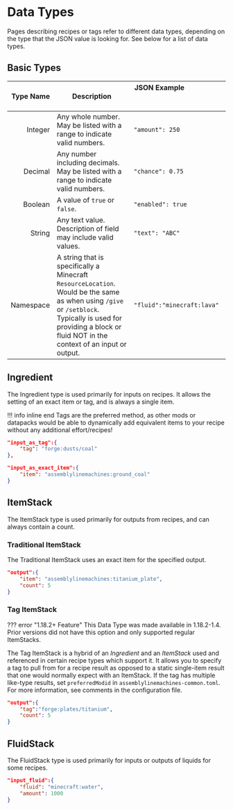 # Data Types

Pages describing recipes or tags refer to different data types, depending on the type that the JSON value is looking for. See below for a list of data types.

## Basic Types

| Type Name | Description | JSON Example &nbsp; &nbsp; &nbsp; &nbsp; &nbsp; &nbsp; &nbsp; &nbsp; &nbsp; &nbsp; &nbsp; &nbsp; &nbsp; &nbsp; &nbsp; &nbsp; &nbsp; &nbsp; &nbsp; &nbsp; &nbsp; &nbsp; &nbsp; &nbsp; &nbsp; &nbsp; &nbsp; &nbsp; &nbsp; &nbsp; &nbsp; &nbsp; &nbsp; &nbsp; &nbsp; &nbsp; &nbsp; &nbsp; &nbsp; &nbsp; &nbsp; &nbsp; &nbsp; &nbsp; &nbsp; &nbsp; &nbsp; &nbsp; &nbsp; &nbsp; &nbsp; &nbsp; &nbsp; &nbsp; &nbsp; &nbsp; |
| -----------: | ----------- | ----------- |
| Integer | Any whole number. May be listed with a range to indicate valid numbers. | `"amount": 250` |
| Decimal | Any number including decimals. May be listed with a range to indicate valid numbers. | `"chance": 0.75` |
| Boolean | A value of `true` or `false`. | `"enabled": true` |
| String | Any text value. Description of field may include valid values. | `"text": "ABC"` |
| Namespace | A string that is specifically a Minecraft `ResourceLocation`. Would be the same as when using `/give` or `/setblock`. Typically is used for providing a block or fluid NOT in the context of an input or output. | `"fluid":"minecraft:lava"` |

## Ingredient

The Ingredient type is used primarily for inputs on recipes. It allows the setting of an exact item or tag, and is always a single item.

!!! info inline end
    Tags are the preferred method, as other mods or datapacks would be able to dynamically add equivalent items to your recipe without any additional effort/recipes!

``` json
"input_as_tag":{
	"tag": "forge:dusts/coal"
},

"input_as_exact_item":{
	"item": "assemblylinemachines:ground_coal"
}
```

## ItemStack

The ItemStack type is used primarily for outputs from recipes, and can always contain a count.

### Traditional ItemStack

The Traditional ItemStack uses an exact item for the specified output.

``` json
"output":{
	"item": "assemblylinemachines:titanium_plate",
	"count": 5
}
```

### Tag ItemStack

??? error "1.18.2+ Feature"
	This Data Type was made available in 1.18.2-1.4. Prior versions did not have this option and only supported regular ItemStacks.

The Tag ItemStack is a hybrid of an *Ingredient* and an *ItemStack* used and referenced in certain recipe types which support it. It allows you to specify a tag to pull from for a recipe result as opposed to a static single-item result that one would normally expect with an ItemStack. If the tag has multiple like-type results, set `preferredModid` in `assemblylinemachines-common.toml`. For more information, see comments in the configuration file.

``` json
"output":{
	"tag":"forge:plates/titanium",
	"count": 5
}
```

## FluidStack

The FluidStack type is used primarily for inputs or outputs of liquids for some recipes.

``` json
"input_fluid":{
    "fluid": "minecraft:water",
    "amount": 1000
}
```